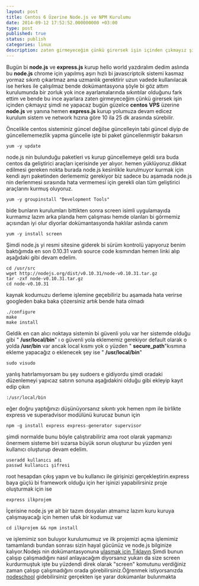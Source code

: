 ```yaml
---
layout: post
title: Centos 6 Üzerine Node.js ve NPM Kurulumu
date: 2014-09-12 17:52:52.000000000 +03:00
type: post
published: true
status: publish
categories: linux
description: zaten girmeyeceğim çünkü girersek işin içinden çıkmayız şimdi ne yapacaz bugün güzelce centos VPS üzerine node.js ve yanına hemen
---
```

Bugün bi **node.js** ve **express.js** kurup hello world yazdıralım dedim aslında bu **node.js** chrome için yapılmış aşırı hızlı bi javascriptcik sistemi kasmaz yormaz sıkıntı çıkartmaz ama uzmanlık gerektirir uzun vadede kullanılacak ise herkes ile çalışılmaz bende dokümantasyona şöyle bi göz attım kurulumunda bir zorluk yok ince ayarlamalarında sıkıntılar olduğunu fark ettim ve bende bu ince ayarlara zaten girmeyeceğim çünkü girersek işin içinden çıkmayız şimdi ne yapacaz bugün güzelce **centos**  **VPS** üzerine **node.js** ve yanına hemen **express.js** kurup yolumuza devam edicez kurulum sistem ve network hızına göre 10 ila 25 dk arasında sürebilir.

Öncelikle centos sisteminiz güncel değilse güncelleyin tabi güncel diyip de güncellememezlik yapma güncelle işte bi paket güncellenmiştir bakarsın

    yum -y update

node.js nin bulunduğu paketleri vs kurup güncellemeye geldi sıra buda centos da geliştirici araçları içerisinde yer alıyor. hemen yüklüyoruz.dikkat edilmesi gereken nokta burada node.js kesinlikle kurulmuyor kurmak için kendi ayrı paketinden derlememiz gerekiyor biz sadece bu aşamada node.js nin derlenmesi sırasında hata vermemesi için gerekli olan tüm geliştirici araçlarını kurmuş oluyoruz.

    yum -y groupinstall "Development Tools"

bide bunların kurulumları bittikten sonra screen isimli uygulamayıda kurmamız lazım arka planda hem çalışması hemde olanları bi görmemiz açısından iyi olur diyorlar dokümantasyonda haklılar aslında canım

    yum -y install screen

Şimdi node.js yi resmi sitesine giderek bi sürüm kontrolü yapıyoruz benim baktığımda en son 0.10.31 vardı source code kısmından hemen linki alıp aşağıdaki gibi devam edelim.

    cd /usr/src
    wget http://nodejs.org/dist/v0.10.31/node-v0.10.31.tar.gz
    tar -zxf node-v0.10.31.tar.gz
    cd node-v0.10.31

kaynak kodumuzu derleme işlemine geçebiliriz bu aşamada hata verirse googleden baka baka çözersiniz artık bende hata olmadı

    ./configure
    make
    make install

Geldik en can alıcı noktaya sistemin bi güvenli yolu var her sistemde olduğu gibi " **/usr/local/bin**" ı o güvenli yola eklememiz gerekiyor default olarak o yolda **/usr/bin** var ancak local kısmı yok o yüzden " **secure\_path**"kısmına ekleme yapacağız o eklenecek şey ise " **/usr/local/bin**"

    sudo visudo

yanlış hatırlamıyorsam bu şey sudoers e gidiyordu şimdi oradaki düzenlemeyi yapıcaz satırın sonuna aşağıdakini olduğu gibi ekleyip kayıt edip çıkın

    :/usr/local/bin

eğer doğru yaptığınızı düşünüyorsanız sıkıntı yok hemen npm ile birlikte express ve superadvisor modülünü kurucaz bunun için

    npm -g install express express-generator supervisor

şimdi normalde bunu böyle çalıştırabiliriz ama root olarak yapmanızı önermem sisteme biri sızarsa büyük sorun oluşturur bu yüzden yeni kullanıcı oluşturup devam edelim.

    useradd kullanıcı adı
    passwd kullanıcı şifresi

root hesapdan çıkış yapın ve bu kullanıcı ile girişinizi gerçekleştirin.express baya güçlü bi framework olduğu için her işinizi yapabilirsiniz proje oluşturmak için ise

    express ilkprojem

İçerisine node.js ye ait bir tazım dosyaları atmamız lazım kuru kuruya çalışmayacağı için hemen ufak bir kodumuz var

    cd ilkprojem && npm install

ve işlemimiz son buluyor kurulumumuz ve ilk projemizi açma işlemimiz tamamlandı bundan sonrası sizin hayal gücünüz ve node.js bilginize kalıyor.Nodejs nin dokümantasyonuna [ulaşmak için Tıklayın](http://nodejs.org/documentation/).Şimdi bunun çalışıp çalışmadığını nasıl anlayacağım&nbsp;diyorsanız yukarı da size screen kurdurmuştuk işte bu yüzdendi direk olarak "screen" komutunu verdiğiniz zaman çalışıp çalışmadığını orada görebilirsiniz.Öğrenmek istiyorsanızda [nodeschool](http://nodeschool.io/) gidebilirsiniz gerçekten işe yarar dokümanlar bulunmakta
